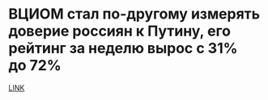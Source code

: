# ВЦИОМ стал по-другому измерять доверие россиян к Путину, его рейтинг за неделю вырос с 31% до 72%



[LINK](https://varlamov.ru/3458076.html)